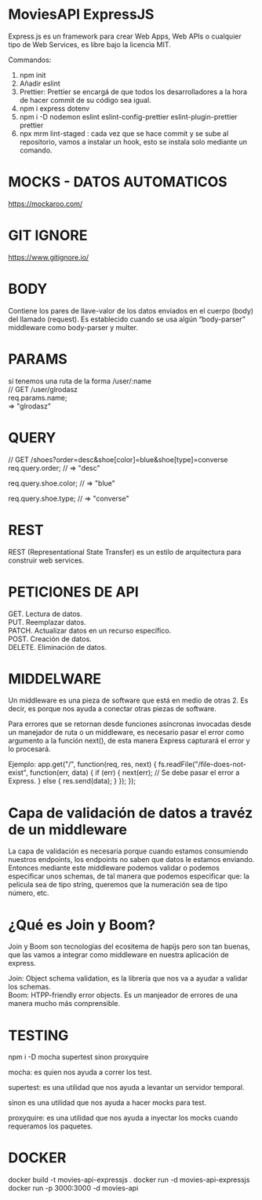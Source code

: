 # MoviesAPI ExpressJS

Express.js es un framework para crear Web Apps, Web APIs o cualquier tipo de Web Services, es libre bajo la licencia MIT.


Commandos:

1. npm init
2. Añadir eslint 
3. Prettier: Prettier se encargá de que todos los desarrolladores a la hora de hacer commit de su código sea igual.
3. npm i express dotenv
4. npm i -D nodemon eslint eslint-config-prettier eslint-plugin-prettier prettier
5. npx mrm lint-staged : cada vez que se hace commit y se sube al repositorio, vamos a instalar un hook, esto se instala solo mediante un comando.

# MOCKS - DATOS AUTOMATICOS
https://mockaroo.com/

# GIT IGNORE
https://www.gitignore.io/

# BODY
Contiene los pares de llave-valor de los datos enviados en el cuerpo (body) del llamado (request). 
Es establecido cuando se usa algún “body-parser” middleware como body-parser y multer.


# PARAMS

si tenemos una ruta de la forma /user/:name <BR />
// GET /user/glrodasz <BR />
req.params.name; <BR /> 
=> "glrodasz"

# QUERY

// GET /shoes?order=desc&shoe[color]=blue&shoe[type]=converse
req.query.order;
// => "desc"

req.query.shoe.color;
// => "blue"

req.query.shoe.type;
// => "converse"

# REST 
REST (Representational State Transfer) es un estilo de arquitectura para construir web services.

# PETICIONES DE API

GET. Lectura de datos. <BR />
PUT. Reemplazar datos. <BR />
PATCH. Actualizar datos en un recurso específico. <BR />
POST. Creación de datos.<BR />
DELETE. Eliminación de datos.

# MIDDELWARE
Un middleware es una pieza de software que está en medio de otras 2. Es decir, es porque nos ayuda a conectar otras piezas de software.

Para errores que se retornan desde funciones asíncronas invocadas desde un manejador de ruta o un middleware, es necesario pasar el error como argumento a la función next(), de esta manera Express capturará el error y lo procesará.

Ejemplo:
app.get("/", function(req, res, next) {
  fs.readFile("/file-does-not-exist", function(err, data) {
    if (err) {
      next(err); // Se debe pasar el error a Express.
    } else {
      res.send(data);
    }
  });
});

# Capa de validación de datos a travéz de un middleware

La capa de validación es necesaria porque cuando estamos consumiendo nuestros endpoints, los endpoints no saben que datos le estamos enviando. Entonces mediante este middleware podemos validar o podemos especificar unos schemas, de tal manera que podemos especificar que: la pelicula sea de tipo string, queremos que la numeración sea de tipo número, etc.

# ¿Qué es Join y Boom?
Join y Boom son tecnologías del ecositema de hapijs pero son tan buenas, que las vamos a integrar como middleware en nuestra aplicación de express.

Join: Object schema validation, es la librería que nos va a ayudar a validar los schemas.
<br /> 
Boom: HTPP-friendly error objects. Es un manjeador de errores de una manera mucho más comprensible.

# TESTING
npm i -D mocha supertest sinon proxyquire <br />

mocha: es quien nos ayuda a correr los test.<br />

supertest: es una utilidad que nos ayuda a levantar un servidor temporal. <br />

sinon es una utilidad que nos ayuda a hacer mocks para test. <br />

proxyquire: es una utilidad que nos ayuda a inyectar los mocks cuando requeramos los paquetes.

# DOCKER
docker build -t movies-api-expressjs .
docker run -d movies-api-expressjs
docker run -p 3000:3000 -d movies-api

